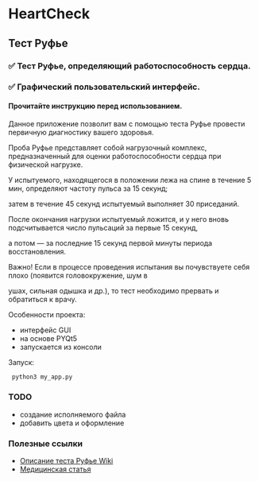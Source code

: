 # HeartCheck
## Тест Руфье
### :white_check_mark: Тест Руфье, определяющий работоспособность сердца.
### :white_check_mark: Графический пользовательский интерфейс. 
#### Прочитайте инструкцию перед использованием.
Данное приложение позволит вам с помощью теста Руфье провести первичную диагностику вашего здоровья.

Проба Руфье представляет собой нагрузочный комплекс, предназначенный для оценки работоспособности сердца при физической нагрузке.

У испытуемого, находящегося в положении лежа на спине в течение 5 мин, определяют частоту пульса за 15 секунд;

затем в течение 45 секунд испытуемый выполняет 30 приседаний.
                   
После окончания нагрузки испытуемый ложится, и у него вновь подсчитывается число пульсаций за первые 15 секунд,
                   
а потом — за последние 15 секунд первой минуты периода восстановления.
                   
Важно! Если в процессе проведения испытания вы почувствуете себя плохо (появится головокружение, шум в
                   
ушах, сильная одышка и др.), то тест необходимо прервать и обратиться к врачу.

 Особенности проекта:
- интерфейс GUI
- на основе PYQt5
- запускается из консоли

Запуск:
```bash
 python3 my_app.py
```
### TODO
+ создание исполняемого файла
+ добавить цвета и оформление

### Полезные ссылки
- [Описание теста Руфье Wiki](https://ru.wikipedia.org/wiki/%D0%9F%D1%80%D0%BE%D0%B1%D0%B0_%D0%A0%D1%83%D1%84%D1%8C%D0%B5_%E2%80%94_%D0%94%D0%B8%D0%BA%D1%81%D0%BE%D0%BD%D0%B0)
- [Медицинская статья](https://nczd.ru/jekspressdiagnostika-test-rufe/)
